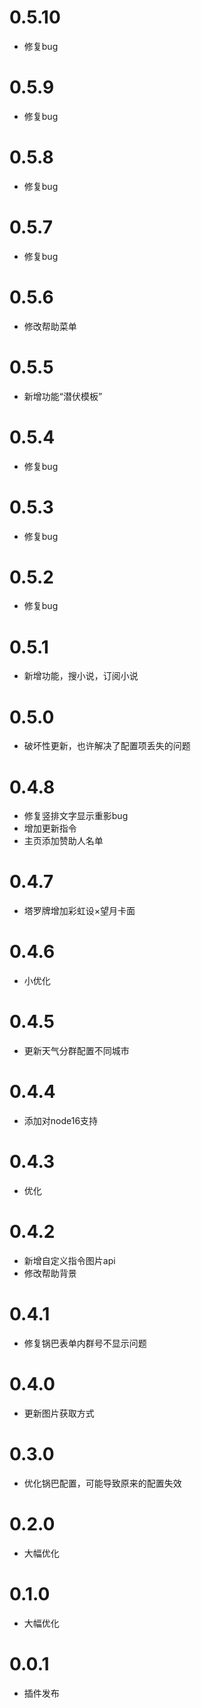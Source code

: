 # 0.5.10

- 修复bug

# 0.5.9

- 修复bug


# 0.5.8

- 修复bug

# 0.5.7

- 修复bug

# 0.5.6

- 修改帮助菜单

# 0.5.5

- 新增功能“潜伏模板”

# 0.5.4

- 修复bug

# 0.5.3

- 修复bug

# 0.5.2

- 修复bug

# 0.5.1

- 新增功能，搜小说，订阅小说

# 0.5.0

- 破坏性更新，也许解决了配置项丢失的问题

# 0.4.8

- 修复竖排文字显示重影bug
- 增加更新指令
- 主页添加赞助人名单

# 0.4.7

- 塔罗牌增加彩虹设×望月卡面

# 0.4.6

- 小优化

# 0.4.5

- 更新天气分群配置不同城市

# 0.4.4

- 添加对node16支持

# 0.4.3

- 优化

# 0.4.2

- 新增自定义指令图片api
- 修改帮助背景

# 0.4.1

- 修复锅巴表单内群号不显示问题

# 0.4.0

- 更新图片获取方式

# 0.3.0

- 优化锅巴配置，可能导致原来的配置失效


# 0.2.0

- 大幅优化

# 0.1.0

- 大幅优化

# 0.0.1

* 插件发布

